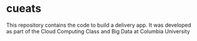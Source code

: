 # cueats
This repository contains the code to build a delivery app. It was developed as part of the Cloud Computing Class and Big Data at Columbia University
